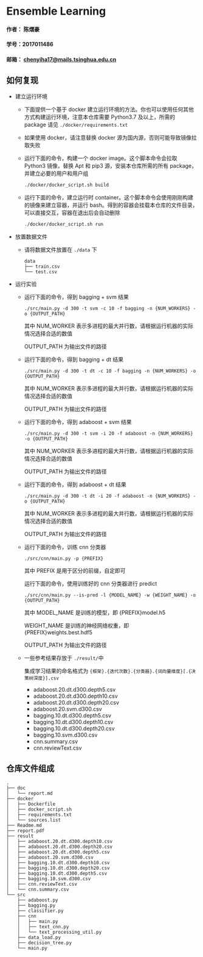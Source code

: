 # Ensemble Learning

#### 作者： 陈熠豪

#### 学号：2017011486

#### 邮箱： chenyiha17@mails.tsinghua.edu.cn

## 如何复现

-   建立运行环境

    -   下面提供一个基于 docker 建立运行环境的方法。你也可以使用任何其他方式构建运行环境，注意本仓库需要 Python3.7 及以上，所需的 package 请见 `./docker/requirements.txt`

    -   如果使用 docker，请注意替换 docker 源为国内源，否则可能导致镜像拉取失败

    -   运行下面的命令，构建一个 docker image。这个脚本命令会拉取 Python3 镜像，替换 Apt 和 pip3 源，安装本仓库所需的所有 package，并建立必要的用户和用户组

        ```bash
        ./docker/docker_script.sh build
        ```

    -   运行下面的命令，建立运行时 container。这个脚本命令会使用刚刚构建的镜像来建立容器，并运行 bash。得到的容器会挂载本仓库的文件目录，可以直接交互，容器在退出后会自动删除

        ```bash
        ./docker/docker_script.sh run
        ```

-   放置数据文件

    -   请将数据文件放置在 `./data` 下

        ```
        data
        ├── train.csv
        └── test.csv
        ```

-   运行实验

    -   运行下面的命令，得到 bagging + svm 结果

        ```
        ./src/main.py -d 300 -t svm -c 10 -f bagging -n {NUM_WORKERS} -o {OUTPUT_PATH}
        ```

        其中 NUM_WORKER 表示多进程的最大并行数，请根据运行机器的实际情况选择合适的数值

        OUTPUT_PATH 为输出文件的路径

    -   运行下面的命令，得到 bagging + dt 结果

        ```
        ./src/main.py -d 300 -t dt -c 10 -f bagging -n {NUM_WORKERS} -o {OUTPUT_PATH}
        ```

        其中 NUM_WORKER 表示多进程的最大并行数，请根据运行机器的实际情况选择合适的数值

        OUTPUT_PATH 为输出文件的路径

    -   运行下面的命令，得到 adaboost + svm 结果

        ```
        ./src/main.py -d 300 -t svm -i 20 -f adaboost -n {NUM_WORKERS} -o {OUTPUT_PATH}
        ```

        其中 NUM_WORKER 表示多进程的最大并行数，请根据运行机器的实际情况选择合适的数值

        OUTPUT_PATH 为输出文件的路径

    -   运行下面的命令，得到 adaboost + dt 结果

        ```
        ./src/main.py -d 300 -t dt -i 20 -f adaboost -n {NUM_WORKERS} -o {OUTPUT_PATH}
        ```

        其中 NUM_WORKER 表示多进程的最大并行数，请根据运行机器的实际情况选择合适的数值

        OUTPUT_PATH 为输出文件的路径

    -   运行下面的命令，训练 cnn 分类器

        ```
        ./src/cnn/main.py -p {PREFIX}
        ```

        其中 PREFIX 是用于区分的前缀，自定即可

        运行下面的命令，使用训练好的 cnn 分类器进行 predict

        ```
        ./src/cnn/main.py --is-pred -l {MODEL_NAME} -w {WEIGHT_NAME} -o {OUTPUT_PATH}
        ```

        其中 MODEL_NAME 是训练的模型，即 {PREFIX}model.h5

        WEIGHT_NAME 是训练的神经网络权重，即 {PREFIX}weights.best.hdf5

        OUTPUT_PATH 为输出文件的路径

    -   一些参考结果存放于 `./result/`中

        集成学习结果的命名格式为 `{框架}.{迭代次数}.{分类器}.{词向量维度}[.{决策树深度}].csv`

        -   adaboost.20.dt.d300.depth5.csv
        -   adaboost.20.dt.d300.depth10.csv
        -   adaboost.20.dt.d300.depth20.csv
        -   adaboost.20.svm.d300.csv
        -   bagging.10.dt.d300.depth5.csv
        -   bagging.10.dt.d300.depth10.csv
        -   bagging.10.dt.d300.depth20.csv
        -   bagging.10.svm.d300.csv
        -   cnn.summary.csv
        -   cnn.reviewText.csv

## 仓库文件组成

```
.
├── doc
│   └── report.md
├── docker
│   ├── Dockerfile
│   ├── docker_script.sh
│   ├── requirements.txt
│   └── sources.list
├── Readme.md
├── report.pdf
├── result
│   ├── adaboost.20.dt.d300.depth10.csv
│   ├── adaboost.20.dt.d300.depth20.csv
│   ├── adaboost.20.dt.d300.depth5.csv
│   ├── adaboost.20.svm.d300.csv
│   ├── bagging.10.dt.d300.depth10.csv
│   ├── bagging.10.dt.d300.depth20.csv
│   ├── bagging.10.dt.d300.depth5.csv
│   ├── bagging.10.svm.d300.csv
│   ├── cnn.reviewText.csv
│   └── cnn.summary.csv
└── src
    ├── adaboost.py
    ├── bagging.py
    ├── classifier.py
    ├── cnn
    │   ├── main.py
    │   ├── text_cnn.py
    │   └── text_processing_util.py
    ├── data_load.py
    ├── decision_tree.py
    └── main.py
```
